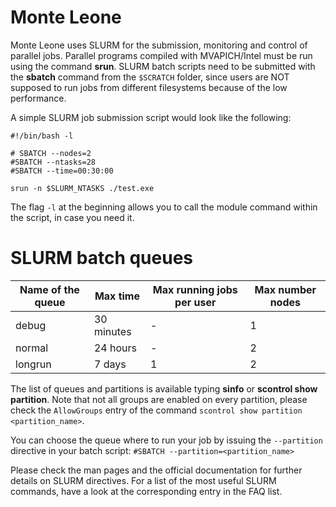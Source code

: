 # Monte Leone

Monte Leone uses SLURM for the submission, monitoring and control of parallel jobs. 
Parallel programs compiled with MVAPICH/Intel must be run using the command __srun__.
SLURM batch scripts need to be submitted with the __sbatch__ command from the `$SCRATCH` folder, 
since users are NOT supposed to run jobs from different filesystems because of the low performance. 

A simple SLURM job submission script would look like the following:
```
#!/bin/bash -l

# SBATCH --nodes=2
#SBATCH --ntasks=28
#SBATCH --time=00:30:00

srun -n $SLURM_NTASKS ./test.exe 
```

The flag `-l` at the beginning allows you to call the module command within the script, in case you need it.

# SLURM batch queues
Name of the queue |	Max time | Max running jobs per user | Max number nodes
--- | --- | --- | ---
debug | 30 minutes | - | 1
normal | 24 hours | - | 2
longrun |	7 days | 1 | 2

The list of queues and partitions is available typing __sinfo__ or __scontrol show partition__. 
Note that not all groups are enabled on every partition, please check the `AllowGroups` entry of the command 
`scontrol show partition <partition_name>`.

You can choose the queue where to run your job by issuing the `--partition` directive in your batch script: 
`#SBATCH --partition=<partition_name>`

Please check the man pages and the official documentation for further details on SLURM directives.
For a list of the most useful SLURM commands, have a look at the corresponding entry in the FAQ list. 
